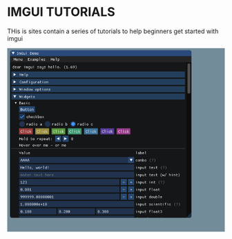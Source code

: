 # IMGUI TUTORIALS
THis is sites contain a series of tutorials to help beginners get started with imgui

![imgui demo](files/imgui-widgets.gif)
